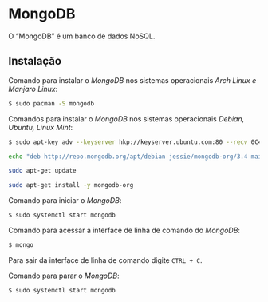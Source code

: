MongoDB
=======

O “MongoDB” é um banco de dados NoSQL.

## Instalação

Comando para instalar o _MongoDB_ nos sistemas operacionais _Arch Linux e Manjaro Linux_:

``` sh
$ sudo pacman -S mongodb
```

Comandos para instalar o _MongoDB_ nos sistemas operacionais _Debian, Ubuntu, Linux Mint_:

``` sh
$ sudo apt-key adv --keyserver hkp://keyserver.ubuntu.com:80 --recv 0C49F3730359A14518585931BC711F9BA15703C6

echo "deb http://repo.mongodb.org/apt/debian jessie/mongodb-org/3.4 main" | sudo tee /etc/apt/sources.list.d/mongodb-org-3.4.list

sudo apt-get update

sudo apt-get install -y mongodb-org
```

Comando para iniciar o _MongoDB_:

``` sh
$ sudo systemctl start mongodb
```

Comando para acessar a interface de linha de comando do _MongoDB_:

``` sh
$ mongo
```

Para sair da interface de linha de comando digite `CTRL + C`.

Comando para parar o _MongoDB_:

``` sh
$ sudo systemctl start mongodb
```
